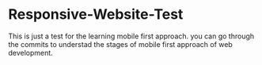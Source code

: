 # Responsive-Website-Test
This is just a test for the learning mobile first approach. you can go through the commits to understad the stages of mobile first approach of web development.
